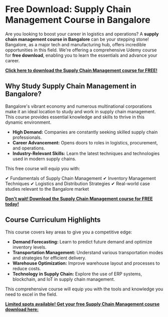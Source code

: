 # Free Download: Supply Chain Management Course in Bangalore

Are you looking to boost your career in logistics and operations? A **supply chain management course in Bangalore** can be your stepping stone! Bangalore, as a major tech and manufacturing hub, offers incredible opportunities in this field. We're offering a comprehensive Udemy course for **free download**, enabling you to learn the essentials and advance your career.

[**Click here to download the Supply Chain Management course for FREE!**](https://udemywork.com/supply-chain-management-course-in-bangalore)

## Why Study Supply Chain Management in Bangalore?

Bangalore's vibrant economy and numerous multinational corporations make it an ideal location to study and work in supply chain management. This course provides essential knowledge and skills to thrive in this dynamic environment.

*   **High Demand:** Companies are constantly seeking skilled supply chain professionals.
*   **Career Advancement:** Opens doors to roles in logistics, procurement, and operations.
*   **Industry-Relevant Skills:** Learn the latest techniques and technologies used in modern supply chains.

This free course will equip you with:

✔ Fundamentals of Supply Chain Management
✔ Inventory Management Techniques
✔ Logistics and Distribution Strategies
✔ Real-world case studies relevant to the Bangalore market

[**Don't wait! Download the Supply Chain Management course for FREE today!**](https://udemywork.com/supply-chain-management-course-in-bangalore)

## Course Curriculum Highlights

This course covers key areas to give you a competitive edge:

*   **Demand Forecasting:** Learn to predict future demand and optimize inventory levels.
*   **Transportation Management:** Understand various transportation modes and strategies for efficient delivery.
*   **Warehouse Optimization:** Improve warehouse layout and processes to reduce costs.
*   **Technology in Supply Chain:** Explore the use of ERP systems, blockchain, and IoT in supply chain management.

This comprehensive course will equip you with the tools and knowledge you need to excel in the field.

[**Limited spots available! Get your free Supply Chain Management course download here:**](https://udemywork.com/supply-chain-management-course-in-bangalore)

